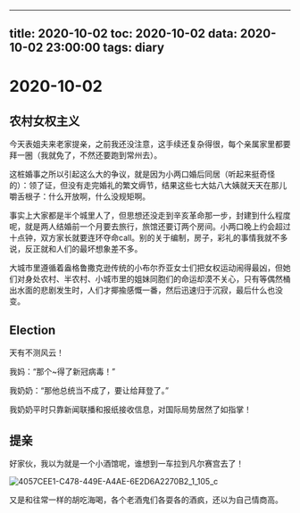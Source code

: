 
---
title: 2020-10-02
toc: 2020-10-02
data: 2020-10-02 23:00:00
tags: diary
---


# 2020-10-02

## 农村女权主义

今天表姐夫来老家提亲，之前我还没注意，这手续还复杂得很，每个亲属家里都要拜一圈（我就免了，不然还要跑到常州去）。

这桩婚事之所以引起这么大的争议，就是因为小两口婚后同居（听起来挺奇怪的）：领了证，但没有走完婚礼的繁文缛节，结果这些七大姑八大姨就天天在那儿嚼舌根子：什么开放啊，什么没规矩啊。

事实上大家都是半个城里人了，但思想还没走到辛亥革命那一步，封建到什么程度呢，就是两人结婚前一个月要去旅行，旅馆还要订两个房间。小两口晚上约会超过十点钟，双方家长就要连环夺命call。别的关于编制，房子，彩礼的事情我就不多说，反正就和人们的最坏想象差不多。

大城市里遵循着盎格鲁撒克逊传统的小布尔乔亚女士们把女权运动闹得最凶，但她们对身处农村、半农村、小城市里的姐妹同胞们的命运却漠不关心，只有等偶然桶出水面的悲剧发生时，人们才揶揄感慨一番，然后迅速归于沉寂，最后什么也没变。

## Election

天有不测风云！

我妈：“那个~得了新冠病毒！”

我奶奶：“那他总统当不成了，要让给拜登了。”

我奶奶平时只靠新闻联播和报纸接收信息，对国际局势居然了如指掌！

## 提亲

好家伙，我以为就是一个小酒馆呢，谁想到一车拉到凡尔赛宫去了！

![4057CEE1-C478-449E-A4AE-6E2D6A2270B2_1_105_c](https://tva1.sinaimg.cn/large/007S8ZIlly1gjbbflzx55j30lc0sgdq1.jpg)



又是和往常一样的胡吃海喝，各个老酒鬼们各耍各的酒疯，还以为自己情商高。





